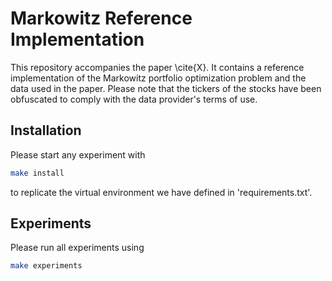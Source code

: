 # Markowitz Reference Implementation

This repository accompanies the paper \cite{X}.
It contains a reference implementation of the Markowitz portfolio optimization
problem and the data used in the paper. Please note that the tickers of the
stocks have been obfuscated to comply with the data provider's terms of use.

## Installation

Please start any experiment with

```bash
make install
```

to replicate the virtual environment we have defined in 'requirements.txt'.

## Experiments

Please run all experiments using

```bash
make experiments
```
